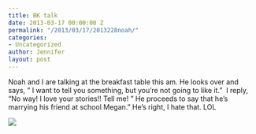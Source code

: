 ```yaml
---
title: BK talk
date: 2013-03-17 00:00:00 Z
permalink: "/2013/03/17/2013228noah/"
categories:
- Uncategorized
author: Jennifer
layout: post
---
```


Noah and I are talking at the breakfast table this am. He looks over and says, &#8221; I want to tell you something, but you&#8217;re not going to like it.&#8221; &nbsp;I reply, &#8220;No way! I love your stories!! Tell me! &#8221; He proceeds to say that he&#8217;s marrying his friend at school Megan.&#8221; He&#8217;s right, I hate that. LOL

<div class="image-gallery-wrapper">
  <p>
    <img src="http://static1.squarespace.com/static/50db6bb3e4b015296cd43789/50dfa5b1e4b0dc6320e0b5ea/51238541e4b02be7ede24a28/1363551134807/IMG_1476.jpg" />
  </p>
</div>
